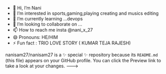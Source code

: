 - 👋 Hi, I’m Nani
- 👀 I’m interested in sports,gaming,playing creating and musics editing
- 🌱 I’m currently learning ...devops
- 💞️ I’m looking to collaborate on ...
- 📫 How to reach me insta @nani_x_27
- 😄 Pronouns: HE/HIM
- ⚡ Fun fact : TRIO LOVE STORY ( KUMAR TEJA RAJESH)

nanisam27/nanisam27 is a ✨ special ✨ repository because its `README.md` (this file) appears on your GitHub profile.
You can click the Preview link to take a look at your changes.
--->
